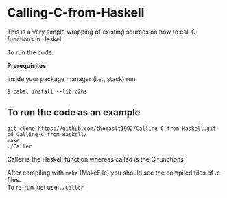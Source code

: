 # Calling-C-from-Haskell
This is a very simple wrapping of existing sources on how to call C functions in Haskel

To run the code:

<b>Prerequisites</b>

Inside your package manager (i.e., stack) run:

```
$ cabal install --lib c2hs
```

## To run the code as an example
``` 
git clone https://github.com/thomaslt1992/Calling-C-from-Haskell.git
cd Calling-C-from-Haskell/
make 
./Caller
```

<p> Caller is the Haskell function whereas called is the C functions </p>

After compiling with ```make``` (MakeFile) you should see the compiled files of .c files. <br />
To re-run just use:```./Caller```

